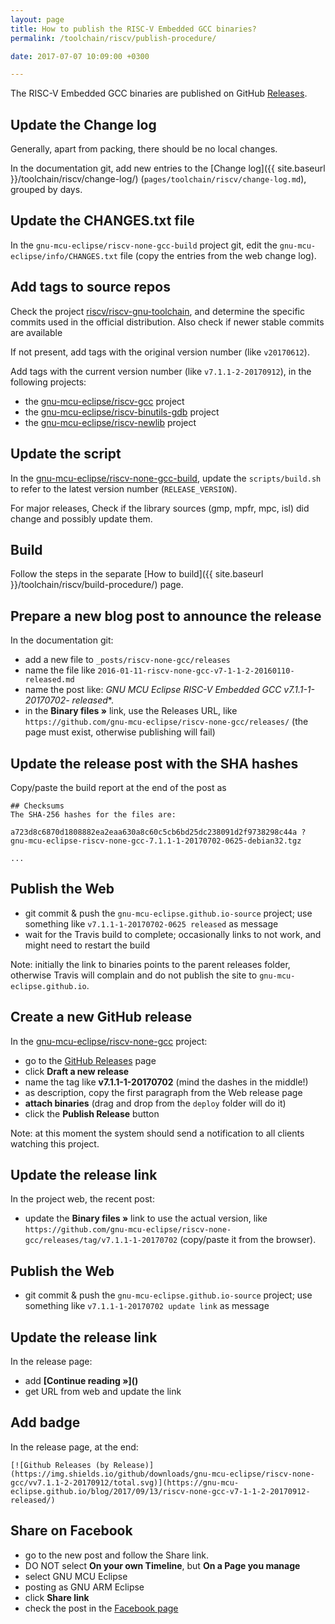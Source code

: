```yaml
---
layout: page
title: How to publish the RISC-V Embedded GCC binaries?
permalink: /toolchain/riscv/publish-procedure/

date: 2017-07-07 10:09:00 +0300

---
```


The RISC-V Embedded GCC binaries are published on GitHub [Releases](https://github.com/gnu-mcu-eclipse/riscv-none-gcc/releases/).

## Update the Change log

Generally, apart from packing, there should be no local changes.

In the documentation git, add new entries to the [Change log]({{ site.baseurl }}/toolchain/riscv/change-log/) (`pages/toolchain/riscv/change-log.md`), grouped by days.

## Update the CHANGES.txt file

In the `gnu-mcu-eclipse/riscv-none-gcc-build` project git, edit the `gnu-mcu-eclipse/info/CHANGES.txt` file (copy the entries from the web change log).

## Add tags to source repos

Check the project [riscv/riscv-gnu-toolchain](https://github.com/riscv/riscv-gnu-toolchain), and determine the specific commits used in the official distribution. Also check if newer stable commits are available

If not present, add tags with the original version number (like `v20170612`).

Add tags with the current version number (like `v7.1.1-2-20170912`), in the following projects:

* the [gnu-mcu-eclipse/riscv-gcc](https://github.com/gnu-mcu-eclipse/riscv-gcc) project
* the [gnu-mcu-eclipse/riscv-binutils-gdb](https://github.com/gnu-mcu-eclipse/riscv-binutils-gdb) project
* the [gnu-mcu-eclipse/riscv-newlib](https://github.com/gnu-mcu-eclipse/riscv-newlib) project

## Update the script 

In the [gnu-mcu-eclipse/riscv-none-gcc-build](https://github.com/gnu-mcu-eclipse/riscv-none-gcc-build), update the `scripts/build.sh` to refer to the latest version number (`RELEASE_VERSION`).

For major releases, Check if the library sources (gmp, mpfr, mpc, isl) did change and possibly update them.

## Build

Follow the steps in the separate [How to build]({{ site.baseurl }}/toolchain/riscv/build-procedure/) page.


## Prepare a new blog post to announce the release

In the documentation git:

* add a new file to `_posts/riscv-none-gcc/releases`
* name the file like `2016-01-11-riscv-none-gcc-v7-1-1-2-20160110-released.md`
* name the post like: **GNU MCU Eclipse RISC-V Embedded GCC v7.1.1-1-20170702-* released**.
* in the **Binary files »** link, use the Releases URL, like `https://github.com/gnu-mcu-eclipse/riscv-none-gcc/releases/` (the page must exist, otherwise publishing will fail)

## Update the release post with the SHA hashes

Copy/paste the build report at the end of the post as

```
## Checksums
The SHA-256 hashes for the files are:

a723d8c6870d1808882ea2eaa630a8c60c5cb6bd25dc238091d2f9738298c44a ?
gnu-mcu-eclipse-riscv-none-gcc-7.1.1-1-20170702-0625-debian32.tgz

...
```

## Publish the Web

* git commit & push the `gnu-mcu-eclipse.github.io-source` project; use something like `v7.1.1-1-20170702-0625 released` as message
* wait for the Travis build to complete; occasionally links to not work, and might need to restart the build

Note: initially the link to binaries points to the parent releases folder, otherwise Travis will complain and do not publish the site to `gnu-mcu-eclipse.github.io`.

## Create a new GitHub release

In the [gnu-mcu-eclipse/riscv-none-gcc](https://github.com/gnu-mcu-eclipse/riscv-none-gcc/) project:

* go to the [GitHub Releases](https://github.com/gnu-mcu-eclipse/riscv-none-gcc/releases) page
* click **Draft a new release**
* name the tag like **v7.1.1-1-20170702** (mind the dashes in the middle!)
* as description, copy the first paragraph from the Web release page
* **attach binaries** (drag and drop from the `deploy` folder will do it)
* click the **Publish Release** button

Note: at this moment the system should send a notification to all clients watching this project.

## Update the release link

In the project web, the recent post:

* update the **Binary files »** link to use the actual version, like `https://github.com/gnu-mcu-eclipse/riscv-none-gcc/releases/tag/v7.1.1-1-20170702` (copy/paste it from the browser).

## Publish the Web

* git commit & push the `gnu-mcu-eclipse.github.io-source` project; use something like `v7.1.1-1-20170702 update link` as message

## Update the release link

In the release page:

* add **\[Continue reading »\]\(\)**
* get URL from web and update the link

## Add badge

In the release page, at the end:

```
[![Github Releases (by Release)](https://img.shields.io/github/downloads/gnu-mcu-eclipse/riscv-none-gcc/vv7.1.1-2-20170912/total.svg)](https://gnu-mcu-eclipse.github.io/blog/2017/09/13/riscv-none-gcc-v7-1-1-2-20170912-released/)
```

## Share on Facebook

* go to the new post and follow the Share link.
* DO NOT select **On your own Timeline**, but **On a Page you manage**
* select GNU MCU Eclipse
* posting as GNU ARM Eclipse
* click **Share link**
* check the post in the [Facebook page](https://www.facebook.com/gnu-mcu-eclipse)

